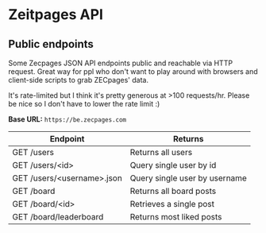 # Zeitpages API
 
## Public endpoints

Some Zecpages JSON API endpoints public and reachable via HTTP request. Great way for ppl who don't want to play around with browsers and client-side scripts to grab ZECpages' data.

It's rate-limited but I think it's pretty generous at >100 requests/hr. Please be nice so I don't have to lower the rate limit :)

**Base URL:** `https://be.zecpages.com`

| Endpoint      | Returns |
| ----------- | ----------- |
| GET /users      | Returns all users |
| GET /users/\<id\>      | Query single user by id |
| GET /users/\<username\>.json   | Query single user by username  | 
| GET /board      | Returns all board posts |
| GET /board/\<id\>      | Retrieves a single post |
| GET /board/leaderboard      | Returns most liked posts |

